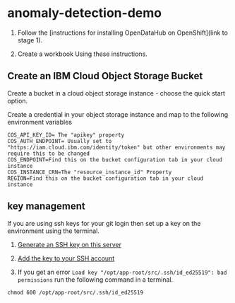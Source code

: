 # anomaly-detection-demo


1. Follow the [instructions for installing OpenDataHub on OpenShift](link to stage 1).

1. Create a workbook
   Using these instructions.
   
## Create an IBM Cloud Object Storage Bucket

Create a bucket in a cloud object storage instance - choose the quick start option.

Create a credential in your object storage instance and map to the following environment variables 
```
COS_API_KEY_ID= The "apikey" property
COS_AUTH_ENDPOINT= Usually set to "https://iam.cloud.ibm.com/identity/token" but other environments may require this to be changed 
COS_ENDPOINT=Find this on the bucket configuration tab in your cloud instance
COS_INSTANCE_CRN=The "resource_instance_id" Property
REGION=Find this on the bucket configuration tab in your cloud instance
```
## key management

If you are using ssh keys for your git login then set up a key on the environment using the terminal.

1. [Generate an SSH key on this server](https://docs.github.com/en/authentication/connecting-to-github-with-ssh/generating-a-new-ssh-key-and-adding-it-to-the-ssh-agent#generating-a-new-ssh-key)

1. [Add the key to your SSH account](https://docs.github.com/en/authentication/connecting-to-github-with-ssh/adding-a-new-ssh-key-to-your-github-account)

1. If you get an error `Load key "/opt/app-root/src/.ssh/id_ed25519": bad permissions` run the following command in a terminal.

```
chmod 600 /opt/app-root/src/.ssh/id_ed25519
```

